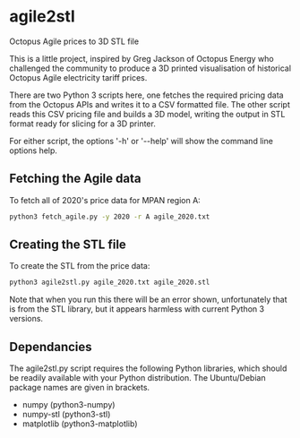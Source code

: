 # agile2stl
Octopus Agile prices to 3D STL file

This is a little project, inspired by Greg Jackson of Octopus Energy who challenged the community to produce a 3D printed visualisation of historical Octopus Agile electricity tariff prices.

There are two Python 3 scripts here, one fetches the required pricing data from the Octopus APIs and writes it to a CSV formatted file. The other script reads this CSV pricing file and builds a 3D model, writing the output in STL format ready for slicing for a 3D printer.

For either script, the options '-h' or '--help' will show the command line options help.

## Fetching the Agile data

To fetch all of 2020's price data for MPAN region A:

```bash
python3 fetch_agile.py -y 2020 -r A agile_2020.txt
```

## Creating the STL file

To create the STL from the price data:

```bash
python3 agile2stl.py agile_2020.txt agile_2020.stl
```

Note that when you run this there will be an error shown, unfortunately that is from the STL library, but it appears harmless with current Python 3 versions.

## Dependancies

The agile2stl.py script requires the following Python libraries, which should be readily available with your Python distribution. The Ubuntu/Debian package names are given in brackets.

* numpy   (python3-numpy)
* numpy-stl   (python3-stl)
* matplotlib  (python3-matplotlib)

